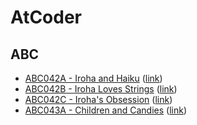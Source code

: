 # AtCoder

## ABC
- [ABC042A - Iroha and Haiku](ABC042/A) ([link](https://atcoder.jp/contests/abc042/tasks/abc042_a))
- [ABC042B - Iroha Loves Strings](ABC042/B) ([link](https://atcoder.jp/contests/abc042/tasks/abc042_b))
- [ABC042C - Iroha's Obsession](ABC042/C) ([link](https://atcoder.jp/contests/abc042/tasks/abc042_c))
- [ABC043A - Children and Candies](ABC043/A) ([link](https://atcoder.jp/contests/abc043/tasks/abc043_a))
